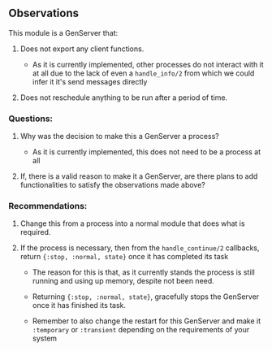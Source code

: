 ## Observations

This module is a GenServer that:

1. Does not export any client functions.

   - As it is currently implemented, other processes do not interact with it at all due to the lack of even a `handle_info/2` from which we could infer it it's send messages directly

2. Does not reschedule anything to be run after a period of time.

### Questions:

1. Why was the decision to make this a GenServer a process?

   - As it is currently implemented, this does not need to be a process at all

2. If, there is a valid reason to make it a GenServer, are there plans to add functionalities to satisfy the observations made above?

### Recommendations:

1. Change this from a process into a normal module that does what is required.
2. If the process is necessary, then from the `handle_continue/2` callbacks, return `{:stop, :normal, state}` once it has completed its task

   - The reason for this is that, as it currently stands the process is still running and using up memory, despite not been need.

   - Returning `{:stop, :normal, state}`, gracefully stops the GenServer once it has finished its task.

   - Remember to also change the restart for this GenServer and make it `:temporary` or `:transient` depending on the requirements of your system
